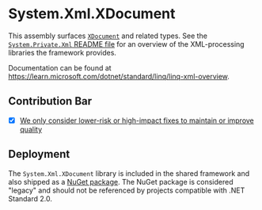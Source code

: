 # System.Xml.XDocument
This assembly surfaces [`XDocument`](https://learn.microsoft.com/dotnet/api/system.xml.linq.xdocument) and related types. See the [`System.Private.Xml` README file](../System.Private.Xml/README.md) for an overview of the XML-processing libraries the framework provides.

Documentation can be found at https://learn.microsoft.com/dotnet/standard/linq/linq-xml-overview.

## Contribution Bar
- [x] [We only consider lower-risk or high-impact fixes to maintain or improve quality](/src/libraries/README.md#primary-bar)

## Deployment
The `System.Xml.XDocument` library is included in the shared framework and also shipped as a [NuGet package](https://www.nuget.org/packages/System.Xml.XDocument). The NuGet package is considered "legacy" and should not be referenced by projects compatible with .NET Standard 2.0.